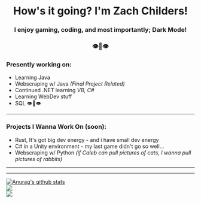 </a>
<h1 align="center">How's it going? I'm Zach Childers!</h1>
<h3 align="center">I enjoy gaming, coding, and most importantly; Dark Mode!</h3>

<h3 align="center">👁👄👁</h3>

### Presently working on:
* Learning Java
* Webscraping w/ Java *(Final Project Related)*
* Continued .NET learning *VB, C#*
* Learning WebDev stuff
* SQL 👁👄👁
---
### Projects I Wanna Work On (soon):
* Rust, It's got big dev energy - and i have small dev energy
* C# in a Unity environment - my last game didn't go so well...
* Webscraping w/ Python *(if Caleb can pull pictures of cats, I wanna pull pictures of rabbits)*

---



---

<a href="https://github.com/im-zach/github-readme-stats">
  <!-- this is good -->
  <img align="center" src="https://github-readme-stats.vercel.app/api?username=im-zach&show_icons=true&theme=merko" alt="Anurag's github stats" />
</a>
<br>
<a href="https://github.com/im-zach/github-readme-stats">
  <!-- Change the `github-readme-stats.anuraghazra1.vercel.app` to `github-readme-stats.vercel.app`  -->
  <img align="center" src="https://github-readme-stats.vercel.app/api/top-langs/?username=im-zach&langs_count=5&hide=cpp,c,batchfile,powershell &theme=dark" />
</a>
</br>

<a href="https://github.com/im-zach/github-readme-stats">
  <!-- Change the `github-readme-stats.anuraghazra1.vercel.app` to `github-readme-stats.vercel.app`  -->
  <img align="center" src="https://github-profile-trophy.vercel.app/?username=im-zach&title=Joined2020, Commit, Repositories, Stars, Followers&theme=dracula" />
</a>
  
